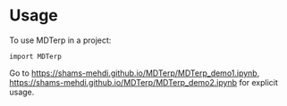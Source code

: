 # Usage

To use MDTerp in a project:

```
import MDTerp
```

Go to https://shams-mehdi.github.io/MDTerp/MDTerp_demo1.ipynb, https://shams-mehdi.github.io/MDTerp/MDTerp_demo2.ipynb for explicit usage.
